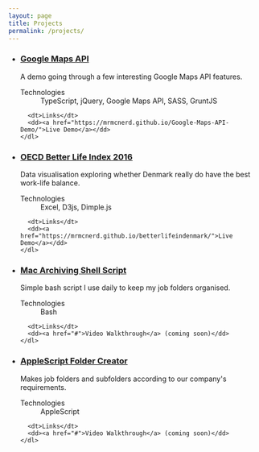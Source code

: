 ```yaml
---
layout: page
title: Projects
permalink: /projects/
---
```


<ul class="project-list">
  <li>
    <h3><a href="https://github.com/mrmcnerd/Google-Maps-API-Demo">Google Maps API</a></h3>
    <p>A demo going through a few interesting Google Maps API features.</p>
    <dl>
      <dt>Technologies</dt>
      <dd>TypeScript, jQuery, Google Maps API, SASS, GruntJS</dd>

      <dt>Links</dt>
      <dd><a href="https://mrmcnerd.github.io/Google-Maps-API-Demo/">Live Demo</a></dd>
    </dl>
  </li>

  <li>
    <h3><a href="https://github.com/mrmcnerd/betterlifeindenmark">OECD Better Life Index 2016</a></h3>
    <p>Data visualisation exploring whether Denmark really do have the best work-life balance.</p>
    <dl>
      <dt>Technologies</dt>
      <dd>Excel, D3js, Dimple.js</dd>

      <dt>Links</dt>
      <dd><a href="https://mrmcnerd.github.io/betterlifeindenmark/">Live Demo</a></dd>
    </dl>
  </li>

  <li>
    <h3><a href="https://github.com/mrmcnerd/backup-jobs">Mac Archiving Shell Script</a></h3>
    <p>Simple bash script I use daily to keep my job folders organised.</p>
    <dl>
      <dt>Technologies</dt>
      <dd>Bash</dd>

      <dt>Links</dt>
      <dd><a href="#">Video Walkthrough</a> (coming soon)</dd>
    </dl>
  </li>

  <li>
    <h3><a href="https://github.com/mrmcnerd/job-folders">AppleScript Folder Creator</a></h3>
    <p>Makes job folders and subfolders according to our company's requirements.</p>
    <dl>
      <dt>Technologies</dt>
      <dd>AppleScript</dd>

      <dt>Links</dt>
      <dd><a href="#">Video Walkthrough</a> (coming soon)</dd>
    </dl>
  </li>
</ul>
